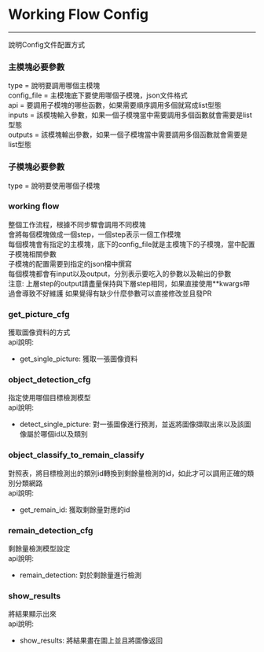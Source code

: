 # Working Flow Config

---
說明Config文件配置方式

### 主模塊必要參數
type = 說明要調用哪個主模塊\
config_file = 主模塊底下要使用哪個子模塊，json文件格式\
api = 要調用子模塊的哪些函數，如果需要順序調用多個就寫成list型態\
inputs = 該模塊輸入參數，如果一個子模塊當中需要調用多個函數就會需要是list型態\
outputs = 該模塊輸出參數，如果一個子模塊當中需要調用多個函數就會需要是list型態

### 子模塊必要參數
type = 說明要使用哪個子模塊

### working flow
整個工作流程，根據不同步驟會調用不同模塊\
會將每個模塊做成一個step，一個step表示一個工作模塊\
每個模塊會有指定的主模塊，底下的config_file就是主模塊下的子模塊，當中配置子模塊相關參數\
子模塊的配置需要到指定的json檔中撰寫\
每個模塊都會有input以及output，分別表示要吃入的參數以及輸出的參數\
注意: 上層step的output請盡量保持與下層step相同，如果直接使用**kwargs帶過會導致不好維護
如果覺得有缺少什麼參數可以直接修改並且發PR

### get_picture_cfg
獲取圖像資料的方式\
api說明:
- get_single_picture: 獲取一張圖像資料

### object_detection_cfg
指定使用哪個目標檢測模型\
api說明:
- detect_single_picture: 對一張圖像進行預測，並返將圖像擷取出來以及該圖像屬於哪個id以及類別

### object_classify_to_remain_classify
對照表，將目標檢測出的類別id轉換到剩餘量檢測的id，如此才可以調用正確的類別分類網路\
api說明:
- get_remain_id: 獲取剩餘量對應的id

### remain_detection_cfg
剩餘量檢測模型設定\
api說明:
- remain_detection: 對於剩餘量進行檢測

### show_results
將結果顯示出來\
api說明:
- show_results: 將結果畫在圖上並且將圖像返回

